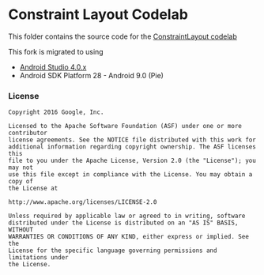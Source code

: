 # Constraint Layout Codelab

This folder contains the source code for the [ConstraintLayout codelab](https://codelabs.developers.google.com/codelabs/constraint-layout/)

This fork is migrated to using
* [Android Studio 4.0.x](https://developer.android.com/studio/archive)
* Android SDK Platform 28 - Android 9.0 (Pie)

### License

```
Copyright 2016 Google, Inc.

Licensed to the Apache Software Foundation (ASF) under one or more contributor
license agreements. See the NOTICE file distributed with this work for
additional information regarding copyright ownership. The ASF licenses this
file to you under the Apache License, Version 2.0 (the "License"); you may not
use this file except in compliance with the License. You may obtain a copy of
the License at

http://www.apache.org/licenses/LICENSE-2.0

Unless required by applicable law or agreed to in writing, software
distributed under the License is distributed on an "AS IS" BASIS, WITHOUT
WARRANTIES OR CONDITIONS OF ANY KIND, either express or implied. See the
License for the specific language governing permissions and limitations under
the License.
```
